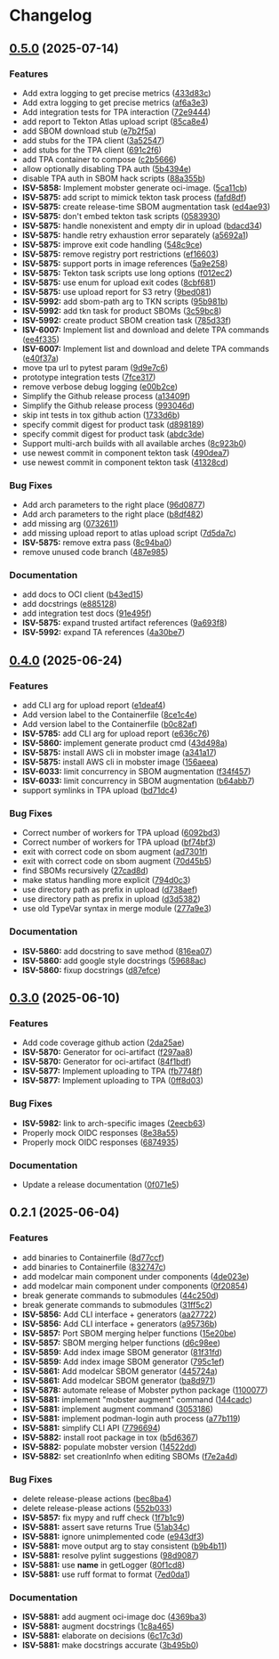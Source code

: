 # Changelog

## [0.5.0](https://github.com/konflux-ci/mobster/compare/v0.4.0...v0.5.0) (2025-07-14)


### Features

* Add extra logging to get precise metrics ([433d83c](https://github.com/konflux-ci/mobster/commit/433d83c0e64d6895806ef6170a80e5d3937bde60))
* Add extra logging to get precise metrics ([af6a3e3](https://github.com/konflux-ci/mobster/commit/af6a3e3f9717260cfbcdc0a9fa6cd7e90685caca))
* Add integration tests for TPA interaction ([72e9444](https://github.com/konflux-ci/mobster/commit/72e9444fd0b74d13020601a9218238c737989c4d))
* add report to Tekton Atlas upload script ([85ca8e4](https://github.com/konflux-ci/mobster/commit/85ca8e43283e102b83cd8b8fbbaadc7dca2483dd))
* add SBOM download stub ([e7b2f5a](https://github.com/konflux-ci/mobster/commit/e7b2f5a7d4fc2d139f782516bb6a6202fcffcac5))
* add stubs for the TPA client ([3a52547](https://github.com/konflux-ci/mobster/commit/3a52547053e552059b0ec7bc22cd010310197211))
* add stubs for the TPA client ([691c2f6](https://github.com/konflux-ci/mobster/commit/691c2f680c9397ed39cd67d8d7628a18e09a4eb1))
* add TPA container to compose ([c2b5666](https://github.com/konflux-ci/mobster/commit/c2b5666ca5fd69ce3e985a6b7e7a699c8c014eb9))
* allow optionally disabling TPA auth ([5b4394e](https://github.com/konflux-ci/mobster/commit/5b4394e2d877cf626119ba969db8fb3aa5195a68))
* disable TPA auth in SBOM hack scripts ([88a355b](https://github.com/konflux-ci/mobster/commit/88a355b01070b959e62ed1f91cd0a3567e1db848))
* **ISV-5858:** Implement mobster generate oci-image. ([5ca11cb](https://github.com/konflux-ci/mobster/commit/5ca11cb49f2a20f1c959ef331509c32bc5ce8893))
* **ISV-5875:** add script to mimick tekton task process ([fafd8df](https://github.com/konflux-ci/mobster/commit/fafd8dfe5a9219d157895b8c7d5c0d3bedf1e718))
* **ISV-5875:** create release-time SBOM augmentation task ([ed4ae93](https://github.com/konflux-ci/mobster/commit/ed4ae93fadd870a17ed981ce8a754b1d178e8007))
* **ISV-5875:** don't embed tekton task scripts ([0583930](https://github.com/konflux-ci/mobster/commit/05839304299bbef0d17f7b8f725752c8f593c747))
* **ISV-5875:** handle nonexistent and empty dir in upload ([bdacd34](https://github.com/konflux-ci/mobster/commit/bdacd34c019363fb174eed0864eb7237aa00347f))
* **ISV-5875:** handle retry exhaustion error separately ([a5692a1](https://github.com/konflux-ci/mobster/commit/a5692a1877443a98585c3a204887d4774da7fe2b))
* **ISV-5875:** improve exit code handling ([548c9ce](https://github.com/konflux-ci/mobster/commit/548c9ce1f77f5f6cadb7ac0a3b49065626158215))
* **ISV-5875:** remove registry port restrictions ([ef16603](https://github.com/konflux-ci/mobster/commit/ef166033c55c3f3d1675606996dcbb9048343d8c))
* **ISV-5875:** support ports in image references ([5a9e258](https://github.com/konflux-ci/mobster/commit/5a9e2588038bfef8fb2856a09c0a42101ce9030b))
* **ISV-5875:** Tekton task scripts use long options ([f012ec2](https://github.com/konflux-ci/mobster/commit/f012ec22cd2606f9250cca60376e368b39a94a32))
* **ISV-5875:** use enum for upload exit codes ([8cbf681](https://github.com/konflux-ci/mobster/commit/8cbf681b2e1f6513338bebee0625055e9a31c515))
* **ISV-5875:** use upload report for S3 retry ([9bed081](https://github.com/konflux-ci/mobster/commit/9bed0814b215a081d84d9ca3a960e9115c725900))
* **ISV-5992:** add sbom-path arg to TKN scripts ([95b981b](https://github.com/konflux-ci/mobster/commit/95b981bb89e17ed21cc94f638aff09ca84659420))
* **ISV-5992:** add tkn task for product SBOMs ([3c59bc8](https://github.com/konflux-ci/mobster/commit/3c59bc8beadafee241e086f2a662156ae6f5e518))
* **ISV-5992:** create product SBOM creation task ([785d33f](https://github.com/konflux-ci/mobster/commit/785d33fdbd3429e06cbeeec216b7f1585b8693cf))
* **ISV-6007:** Implement list and download and delete TPA commands ([ee4f335](https://github.com/konflux-ci/mobster/commit/ee4f335c707799f0c2bcb0d3ae6256ffb0a53b8c))
* **ISV-6007:** Implement list and download and delete TPA commands ([e40f37a](https://github.com/konflux-ci/mobster/commit/e40f37a793ecead9766957a40dcc36c216e9db98))
* move tpa url to pytest param ([9d9e7c6](https://github.com/konflux-ci/mobster/commit/9d9e7c63d50b87f2f4c21d9e2decacf651464e30))
* prototype integration tests ([7fce317](https://github.com/konflux-ci/mobster/commit/7fce31746ee9605f40601e50be33edd0c65a6c6d))
* remove verbose debug logging ([e00b2ce](https://github.com/konflux-ci/mobster/commit/e00b2ce8a15cafba5df47319fe38dc3317be4487))
* Simplify the Github release process ([a13409f](https://github.com/konflux-ci/mobster/commit/a13409f956c811184ae76fc26fabc0fb98dcca82))
* Simplify the Github release process ([993046d](https://github.com/konflux-ci/mobster/commit/993046d28062893469cf3bec6b56991dddd57d55))
* skip int tests in tox github action ([1733d6b](https://github.com/konflux-ci/mobster/commit/1733d6b0142bccf3e1540c1b383098b8007ca273))
* specify commit digest for product task ([d898189](https://github.com/konflux-ci/mobster/commit/d898189abe9afdf3cb34fa149757b43cbc14334d))
* specify commit digest for product task ([abdc3de](https://github.com/konflux-ci/mobster/commit/abdc3de3cb750d38b3745abf0a9bb872f29ad615))
* Support multi-arch builds with all available arches ([8c923b0](https://github.com/konflux-ci/mobster/commit/8c923b0da039414675b6229f07c22e00d65f5b14))
* use newest commit in component tekton task ([490dea7](https://github.com/konflux-ci/mobster/commit/490dea7385540c86b6b69a84670150e88937ed14))
* use newest commit in component tekton task ([41328cd](https://github.com/konflux-ci/mobster/commit/41328cd5ccfdd03e8c1429ce902fb5373ace3f3d))


### Bug Fixes

* Add arch parameters to the right place ([96d0877](https://github.com/konflux-ci/mobster/commit/96d0877a960334b8ff7d60f025b67e1943f691e1))
* Add arch parameters to the right place ([b8df482](https://github.com/konflux-ci/mobster/commit/b8df48207f4e2b8608548457adb4b8eb3ebab10b))
* add missing arg ([0732611](https://github.com/konflux-ci/mobster/commit/073261142b8537ad1fe2729a394fbd6aa187ea22))
* add missing upload report to atlas upload script ([7d5da7c](https://github.com/konflux-ci/mobster/commit/7d5da7c6e3d3928acf130741f066cdf713739347))
* **ISV-5875:** remove extra pass ([8c94ba0](https://github.com/konflux-ci/mobster/commit/8c94ba091db471f7cfbd7d8d545ba44b78c21618))
* remove unused code branch ([487e985](https://github.com/konflux-ci/mobster/commit/487e985166039698cbc86db03bd19f2d2c8a2178))


### Documentation

* add docs to OCI client ([b43ed15](https://github.com/konflux-ci/mobster/commit/b43ed15b8e23f53cb05753b6215a97d22351ebd9))
* add docstrings ([e885128](https://github.com/konflux-ci/mobster/commit/e885128776889990177d28ed39957856f8d9e043))
* add integration test docs ([91e495f](https://github.com/konflux-ci/mobster/commit/91e495fd73647bc089dd26bc5448689658a41eaa))
* **ISV-5875:** expand trusted artifact references ([9a693f8](https://github.com/konflux-ci/mobster/commit/9a693f8bf041a527c4a7d34f496872aa3f00f0d4))
* **ISV-5992:** expand TA references ([4a30be7](https://github.com/konflux-ci/mobster/commit/4a30be77c6a2f05bdccf073a49796a33309fabd6))

## [0.4.0](https://github.com/konflux-ci/mobster/compare/v0.3.0...v0.4.0) (2025-06-24)


### Features

* add CLI arg for upload report ([e1deaf4](https://github.com/konflux-ci/mobster/commit/e1deaf4f3427bab69fdd2d27ecb891f590dfe373))
* Add version label to the Containerfile ([8ce1c4e](https://github.com/konflux-ci/mobster/commit/8ce1c4e9fdcf55cc580a9591fb6e20e9aa5e0484))
* Add version label to the Containerfile ([b0c82af](https://github.com/konflux-ci/mobster/commit/b0c82af6669edef22d1c4d94623b7014be09df5c))
* **ISV-5785:** add CLI arg for upload report ([e636c76](https://github.com/konflux-ci/mobster/commit/e636c76924b56cad364713666be65032ba291224))
* **ISV-5860:** implement generate product cmd ([43d498a](https://github.com/konflux-ci/mobster/commit/43d498a8d7908458527018cb1784f79fd6e3832d))
* **ISV-5875:** install AWS cli in mobster image ([a341a17](https://github.com/konflux-ci/mobster/commit/a341a1792d18bffe37d6d0f0c1010f3b176c4012))
* **ISV-5875:** install AWS cli in mobster image ([156aeea](https://github.com/konflux-ci/mobster/commit/156aeead66a03f5e8dfb313c537ffddc5581eea7))
* **ISV-6033:** limit concurrency in SBOM augmentation ([f34f457](https://github.com/konflux-ci/mobster/commit/f34f45797827c1549221134f60594974a4db5f3a))
* **ISV-6033:** limit concurrency in SBOM augmentation ([b64abb7](https://github.com/konflux-ci/mobster/commit/b64abb703f7b05649c1e45b1103cd648b29adc23))
* support symlinks in TPA upload ([bd71dc4](https://github.com/konflux-ci/mobster/commit/bd71dc4bcb86f69c462d1db88a81e2d7e05e538a))


### Bug Fixes

* Correct number of workers for TPA upload ([6092bd3](https://github.com/konflux-ci/mobster/commit/6092bd3059ee114c4c923d1baad57b69b89ca501))
* Correct number of workers for TPA upload ([bf74bf3](https://github.com/konflux-ci/mobster/commit/bf74bf3da8515312afe287d4cef1436aa1e211a0))
* exit with correct code on sbom augment ([ad7301f](https://github.com/konflux-ci/mobster/commit/ad7301fa8d01c7e58e3cdf44db8e92384f328d6e))
* exit with correct code on sbom augment ([70d45b5](https://github.com/konflux-ci/mobster/commit/70d45b5f106f4f751c4bc3420212c01d3a7b8f08))
* find SBOMs recursively ([27cad8d](https://github.com/konflux-ci/mobster/commit/27cad8de44704efa53a168b1a008d68fdea5eb7d))
* make status handling more explicit ([794d0c3](https://github.com/konflux-ci/mobster/commit/794d0c354a9055bc1777d3bcaf60a8bba9b1d21a))
* use directory path as prefix in upload ([d738aef](https://github.com/konflux-ci/mobster/commit/d738aefef86e284a4a51070b6d7ca52887589bae))
* use directory path as prefix in upload ([d3d5382](https://github.com/konflux-ci/mobster/commit/d3d53823db85e66865bdc0f4484eae7023f7771b))
* use old TypeVar syntax in merge module ([277a9e3](https://github.com/konflux-ci/mobster/commit/277a9e35678e19de054f6bb885891cdf97b027e5))


### Documentation

* **ISV-5860:** add docstring to save method ([816ea07](https://github.com/konflux-ci/mobster/commit/816ea07d16ed41af5398d793e4552fd03ed003e7))
* **ISV-5860:** add google style docstrings ([59688ac](https://github.com/konflux-ci/mobster/commit/59688ac6ad3f6e27318289edaf61f5c743dffde1))
* **ISV-5860:** fixup docstrings ([d87efce](https://github.com/konflux-ci/mobster/commit/d87efcea7ce70bb3f7941f491e6fe027429b1cc8))

## [0.3.0](https://github.com/konflux-ci/mobster/compare/v0.2.1...v0.3.0) (2025-06-10)


### Features

* Add code coverage github action ([2da25ae](https://github.com/konflux-ci/mobster/commit/2da25ae7fac3c22cee6ba2966a3fa4f654e534e2))
* **ISV-5870:** Generator for oci-artifact ([f297aa8](https://github.com/konflux-ci/mobster/commit/f297aa8ca66fa1cc4e252a0b62fa659d2f6e0705))
* **ISV-5870:** Generator for oci-artifact ([84f1bdf](https://github.com/konflux-ci/mobster/commit/84f1bdf6fffff7f960ede99bbdb75bed0588dde6))
* **ISV-5877:** Implement uploading to TPA ([fb7748f](https://github.com/konflux-ci/mobster/commit/fb7748f6b2eca860fdbb733d5a1d9f52c2bedc22))
* **ISV-5877:** Implement uploading to TPA ([0ff8d03](https://github.com/konflux-ci/mobster/commit/0ff8d0383cbad779493066f43442190d2650c381))


### Bug Fixes

* **ISV-5982:** link to arch-specific images ([2eecb63](https://github.com/konflux-ci/mobster/commit/2eecb63b5757309947fb3e199c2e566741d80ec6))
* Properly mock OIDC responses ([8e38a55](https://github.com/konflux-ci/mobster/commit/8e38a550e946b80ecabdec0a481687f92638c794))
* Properly mock OIDC responses ([6874935](https://github.com/konflux-ci/mobster/commit/68749351936429cfec30283d189ab5b575aabb5e))


### Documentation

* Update a release documentation ([0f071e5](https://github.com/konflux-ci/mobster/commit/0f071e53ad99d10252b3511e773527569e67ba88))

## 0.2.1 (2025-06-04)


### Features

* add binaries to Containerfile ([8d77ccf](https://github.com/konflux-ci/mobster/commit/8d77ccf155e00825f9ba540a44d4d1c8226e92b0))
* add binaries to Containerfile ([832747c](https://github.com/konflux-ci/mobster/commit/832747ce66b306441ea73ac79103c1763f9e3c84))
* add modelcar main component under components ([4de023e](https://github.com/konflux-ci/mobster/commit/4de023e78e05873a4d68607b14ade210c3a5cf86))
* add modelcar main component under components ([0f20854](https://github.com/konflux-ci/mobster/commit/0f20854bb036a90550d8c480a7621c2b2b69d98b))
* break generate commands to submodules ([44c250d](https://github.com/konflux-ci/mobster/commit/44c250d6cafdd782de16d32b32fef4eaadb5f1d7))
* break generate commands to submodules ([31ff5c2](https://github.com/konflux-ci/mobster/commit/31ff5c2de4a57f74aeb077de7fcb5618155b1d17))
* **ISV-5856:** Add CLI interface + generators ([aa27722](https://github.com/konflux-ci/mobster/commit/aa27722340d86ae8e9c82557c333b37894a030b2))
* **ISV-5856:** Add CLI interface + generators ([a95736b](https://github.com/konflux-ci/mobster/commit/a95736b414a72c72d959745314db7bc0be402f3a))
* **ISV-5857:** Port SBOM merging helper functions ([15e20be](https://github.com/konflux-ci/mobster/commit/15e20bec8623400fbb0115541f8c6aa7681dd93b))
* **ISV-5857:** SBOM merging helper functions ([d6c98ee](https://github.com/konflux-ci/mobster/commit/d6c98eeea8842c23ecff247335b033d20869002a))
* **ISV-5859:** Add index image SBOM generator ([81f31fd](https://github.com/konflux-ci/mobster/commit/81f31fd2b208d73176eab1ec0772ea2d2241250f))
* **ISV-5859:** Add index image SBOM generator ([795c1ef](https://github.com/konflux-ci/mobster/commit/795c1ef6cce1a3992cc0784373357b0c0914a089))
* **ISV-5861:** Add modelcar SBOM generator ([445724a](https://github.com/konflux-ci/mobster/commit/445724a65cecbe7f25ed692411e3de73d0a861a7))
* **ISV-5861:** Add modelcar SBOM generator ([ba8d971](https://github.com/konflux-ci/mobster/commit/ba8d9710995f8fe6970ae612f7fc916f3d4af3fd))
* **ISV-5878:** automate release of Mobster python package ([1100077](https://github.com/konflux-ci/mobster/commit/1100077da1a4d6135ce897b09eef251f21fb5d57))
* **ISV-5881:** implement "mobster augment" command ([144cadc](https://github.com/konflux-ci/mobster/commit/144cadc5fb031ce275c61467ccaed1d30787c8b6))
* **ISV-5881:** implement augment command ([3053186](https://github.com/konflux-ci/mobster/commit/30531865b21416892a9e8a141c08ab4039b23b45))
* **ISV-5881:** implement podman-login auth process ([a77b119](https://github.com/konflux-ci/mobster/commit/a77b119c19661504571b73143abfeea5249593b8))
* **ISV-5881:** simplify CLI API ([7796694](https://github.com/konflux-ci/mobster/commit/779669474995ca9070fd8809584134fea7956455))
* **ISV-5882:** install root package in tox ([b5d6367](https://github.com/konflux-ci/mobster/commit/b5d6367b79a6c99d28c9f6856caf8faafd94fd3c))
* **ISV-5882:** populate mobster version ([14522dd](https://github.com/konflux-ci/mobster/commit/14522dd00adf6b41db1c52af621a23fbd6a22daa))
* **ISV-5882:** set creationInfo when editing SBOMs ([f7e2a4d](https://github.com/konflux-ci/mobster/commit/f7e2a4dc56edec01050f8e36c2ab0309e7576ced))


### Bug Fixes

* delete release-please actions ([bec8ba4](https://github.com/konflux-ci/mobster/commit/bec8ba4970bbe3307b19c4b5c231bc87750c0691))
* delete release-please actions ([552b033](https://github.com/konflux-ci/mobster/commit/552b0332fa355d83ffaa93500af931638b093bce))
* **ISV-5857:** fix mypy and ruff check ([1f7b1c9](https://github.com/konflux-ci/mobster/commit/1f7b1c9628b8b2952a5ac84c67b100dd80c22e4a))
* **ISV-5881:** assert save returns True ([51ab34c](https://github.com/konflux-ci/mobster/commit/51ab34cb8d5ea70f5ea3a6d1c7a06dbf97a7698e))
* **ISV-5881:** ignore unimplemented code ([e943df3](https://github.com/konflux-ci/mobster/commit/e943df3ac64ee05cf6670a8e6b1d84676df7748d))
* **ISV-5881:** move output arg to stay consistent ([b9b4b11](https://github.com/konflux-ci/mobster/commit/b9b4b11728ff58dc5d3d2dc111980ab9aac81e8c))
* **ISV-5881:** resolve pylint suggestions ([98d9087](https://github.com/konflux-ci/mobster/commit/98d9087a1e1d01210c99c0ca7e02d3eae0a65045))
* **ISV-5881:** use __name__ in getLogger ([80f1cd8](https://github.com/konflux-ci/mobster/commit/80f1cd87b6aa44f31fbac90987fbcdd6e5c92963))
* **ISV-5881:** use ruff format to format ([7ed0da1](https://github.com/konflux-ci/mobster/commit/7ed0da1132bcf242cb410a4f1f897a1b59831bf9))


### Documentation

* **ISV-5881:** add augment oci-image doc ([4369ba3](https://github.com/konflux-ci/mobster/commit/4369ba3c0c0869ee4102219d8e251a3a4c99ba17))
* **ISV-5881:** augment docstrings ([1c8a465](https://github.com/konflux-ci/mobster/commit/1c8a46524b00768d3bfa8720cbb426d47a55752b))
* **ISV-5881:** elaborate on decisions ([6c17c3d](https://github.com/konflux-ci/mobster/commit/6c17c3d2cf65c9e4daf6d5befceea2000591f630))
* **ISV-5881:** make docstrings accurate ([3b495b0](https://github.com/konflux-ci/mobster/commit/3b495b0dc8cd3f1817a836fddc96123c83eee275))
